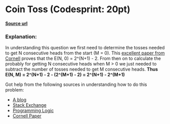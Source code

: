 # Coin Toss (Codesprint: 20pt)
**[Source url](http://cs2.interviewstreet.com/recruit/challenges/solve/view/4f0a70674f380/4eff8af9879d1)**

### Explanation:
In understanding this question we first need to determine the tosses needed to get N consecutive heads from the start (M = 0).
This [excellent paper from Cornell](http://people.ccmr.cornell.edu/~ginsparg/INFO295/mh.pdf) proves that the E(N, 0) = 2^(N+1) - 2.
From then on to calculate the probably for getting N consecutive heads when M > 0 we just needed to subtract the number of tosses needed to get M consecutive heads. 
**Thus E(N, M) = 2^(N+1) - 2 - (2^(M+1) - 2)  = 2^(N+1) - 2^(M+1)**

Got help from the following sources in understanding how to do this problem:
- [A blog](http://aakash0104.blogspot.ca/2012/01/codesprint-2-coin-tosses.html)
- [Stack Exchange](http://stats.stackexchange.com/a/23003)
- [Programming Logic](http://www.programminglogic.com/codesprint-2-problem-how-many-coin-tosses-to-get-n-heads/)
- [Cornell Paper](http://people.ccmr.cornell.edu/~ginsparg/INFO295/mh.pdf)